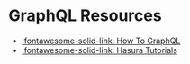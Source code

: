 GraphQL Resources
===

- [:fontawesome-solid-link: How To GraphQL](https://www.howtographql.com/)
- [:fontawesome-solid-link: Hasura
    Tutorials](https://hasura.io/learn/#intro-graphql)
